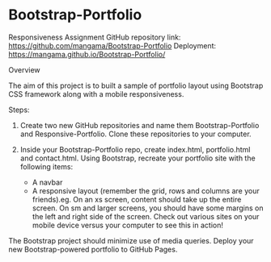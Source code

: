 # Bootstrap-Portfolio

Responsiveness Assignment
 GitHub repository link: https://github.com/mangama/Bootstrap-Portfolio
 Deployment: https://mangama.github.io/Bootstrap-Portfolio/ 


Overview

The aim of this project is to built a sample of portfolio layout using Bootstrap CSS framework along with a mobile responsiveness.


Steps:

1. Create two new GitHub repositories and name them Bootstrap-Portfolio and Responsive-Portfolio. Clone these repositories to your computer.

2. Inside your Bootstrap-Portfolio repo, create index.html, portfolio.html and contact.html. Using Bootstrap, recreate your portfolio site with the following items:
    - A navbar
    - A responsive layout (remember the grid, rows and columns are your friends).eg. On an xs screen, content should take up the entire screen. On sm and larger screens, you should have some margins on the left and right side of the screen. Check out various sites on your mobile device versus your computer to see this in action!

The Bootstrap project should minimize use of media queries.
Deploy your new Bootstrap-powered portfolio to GitHub Pages.



